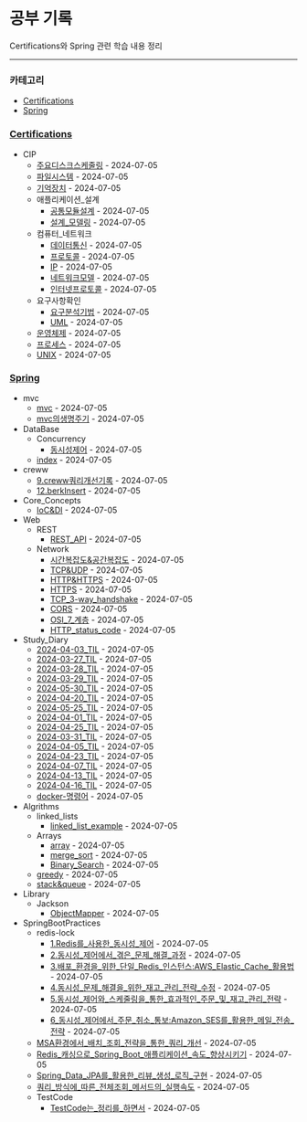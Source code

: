# 공부 기록

Certifications와 Spring 관련 학습 내용 정리

---

### 카테고리
- [Certifications](./Certifications)
- [Spring](./Spring)

### [Certifications](./Certifications)
- CIP
  - [주요디스크스케줄링](./Certifications/CIP/주요디스크스케줄링.md) - 2024-07-05
  - [파일시스템](./Certifications/CIP/파일시스템.md) - 2024-07-05
  - [기억장치](./Certifications/CIP/기억장치.md) - 2024-07-05
  - 애플리케이션_설계
    - [공통모듈설계](./Certifications/CIP/애플리케이션_설계/공통모듈설계.md) - 2024-07-05
    - [설계_모델링](./Certifications/CIP/애플리케이션_설계/설계_모델링.md) - 2024-07-05
  - 컴퓨터_네트워크
    - [데이터통신](./Certifications/CIP/컴퓨터_네트워크/데이터통신.md) - 2024-07-05
    - [프로토콜](./Certifications/CIP/컴퓨터_네트워크/프로토콜.md) - 2024-07-05
    - [IP](./Certifications/CIP/컴퓨터_네트워크/IP.md) - 2024-07-05
    - [네트워크모델](./Certifications/CIP/컴퓨터_네트워크/네트워크모델.md) - 2024-07-05
    - [인터넷프로토콜](./Certifications/CIP/컴퓨터_네트워크/인터넷프로토콜.md) - 2024-07-05
  - 요구사항확인
    - [요구분석기법](./Certifications/CIP/요구사항확인/요구분석기법.md) - 2024-07-05
    - [UML](./Certifications/CIP/요구사항확인/UML.md) - 2024-07-05
  - [운영체제](./Certifications/CIP/운영체제.md) - 2024-07-05
  - [프로세스](./Certifications/CIP/프로세스.md) - 2024-07-05
  - [UNIX](./Certifications/CIP/UNIX.md) - 2024-07-05

### [Spring](./Spring)
- mvc
  - [mvc](./Spring/mvc/mvc.md) - 2024-07-05
  - [mvc의생명주기](./Spring/mvc/mvc의생명주기.md) - 2024-07-05
- DataBase
  - Concurrency
    - [동시성제어](./Spring/DataBase/Concurrency/동시성제어.md) - 2024-07-05
  - [index](./Spring/DataBase/index.md) - 2024-07-05
- creww
  - [9.creww쿼리개선기록](./Spring/creww/9.creww쿼리개선기록.md) - 2024-07-05
  - [12.berkInsert](./Spring/creww/12.berkInsert.md) - 2024-07-05
- Core_Concepts
  - [IoC&DI](./Spring/Core_Concepts/IoC&DI.md) - 2024-07-05
- Web
  - REST
    - [REST_API](./Spring/Web/REST/REST_API.md) - 2024-07-05
  - Network
    - [시간복잡도&공간복잡도](./Spring/Web/Network/시간복잡도&공간복잡도.md) - 2024-07-05
    - [TCP&UDP](./Spring/Web/Network/TCP&UDP.md) - 2024-07-05
    - [HTTP&HTTPS](./Spring/Web/Network/HTTP&HTTPS.md) - 2024-07-05
    - [HTTPS](./Spring/Web/Network/HTTPS.md) - 2024-07-05
    - [TCP_3-way_handshake](./Spring/Web/Network/TCP_3-way_handshake.md) - 2024-07-05
    - [CORS](./Spring/Web/Network/CORS.md) - 2024-07-05
    - [OSI_7_계층](./Spring/Web/Network/OSI_7_계층.md) - 2024-07-05
    - [HTTP_status_code](./Spring/Web/Network/HTTP_status_code.md) - 2024-07-05
- Study_Diary
  - [2024-04-03_TIL](./Spring/Study_Diary/2024-04-03_TIL.md) - 2024-07-05
  - [2024-03-27_TIL](./Spring/Study_Diary/2024-03-27%20TIL.md) - 2024-07-05
  - [2024-03-28_TIL](./Spring/Study_Diary/2024-03-28%20TIL.md) - 2024-07-05
  - [2024-03-29_TIL](./Spring/Study_Diary/2024-03-29%20TIL.md) - 2024-07-05
  - [2024-05-30_TIL](./Spring/Study_Diary/2024-05-30_TIL.md) - 2024-07-05
  - [2024-04-20_TIL](./Spring/Study_Diary/2024-04-20_TIL.md) - 2024-07-05
  - [2024-05-25_TIL](./Spring/Study_Diary/2024-05-25_TIL.md) - 2024-07-05
  - [2024-04-01_TIL](./Spring/Study_Diary/2024-04-01%20TIL.md) - 2024-07-05
  - [2024-04-25_TIL](./Spring/Study_Diary/2024-04-25_TIL.md) - 2024-07-05
  - [2024-03-31_TIL](./Spring/Study_Diary/2024-03-31%20TIL.md) - 2024-07-05
  - [2024-04-05_TIL](./Spring/Study_Diary/2024-04-05_TIL.md) - 2024-07-05
  - [2024-04-23_TIL](./Spring/Study_Diary/2024-04-23_TIL.md) - 2024-07-05
  - [2024-04-07_TIL](./Spring/Study_Diary/2024-04-07_TIL.md) - 2024-07-05
  - [2024-04-13_TIL](./Spring/Study_Diary/2024-04-13_TIL.md) - 2024-07-05
  - [2024-04-16_TIL](./Spring/Study_Diary/2024-04-16_TIL.md) - 2024-07-05
  - [docker-명령어](./Spring/Study_Diary/docker-명령어.md) - 2024-07-05
- Algrithms
  - linked_lists
    - [linked_list_example](./Spring/Algrithms/linked_lists/linked_list_example.md) - 2024-07-05
  - Arrays
    - [array](./Spring/Algrithms/Arrays/array.md) - 2024-07-05
    - [merge_sort](./Spring/Algrithms/Arrays/merge_sort.md) - 2024-07-05
    - [Binary_Search](./Spring/Algrithms/Arrays/Binary_Search.md) - 2024-07-05
  - [greedy](./Spring/Algrithms/greedy.md) - 2024-07-05
  - [stack&queue](./Spring/Algrithms/stack&queue.md) - 2024-07-05
- Library
  - Jackson
    - [ObjectMapper](./Spring/Library/Jackson/ObjectMapper.md) - 2024-07-05
- SpringBootPractices
  - redis-lock
    - [1.Redis를_사용한_동시성_제어](./Spring/SpringBootPractices/redis-lock/1.Redis를_사용한_동시성_제어.md) - 2024-07-05
    - [2.동시성_제어에서_겪은_문제_해결_과정](./Spring/SpringBootPractices/redis-lock/2.동시성_제어에서_겪은_문제_해결_과정.md) - 2024-07-05
    - [3.배포_환경을_위한_단일_Redis_인스턴스:AWS_Elastic_Cache_활용법](./Spring/SpringBootPractices/redis-lock/3.배포_환경을_위한_단일_Redis_인스턴스:AWS_Elastic_Cache_활용법.md) - 2024-07-05
    - [4.동시성_문제_해결을_위한_재고_관리_전략_수정](./Spring/SpringBootPractices/redis-lock/4.동시성_문제_해결을_위한_재고_관리_전략_수정.md) - 2024-07-05
    - [5.동시성_제어와_스케줄링을_통한_효과적인_주문_및_재고_관리_전략](./Spring/SpringBootPractices/redis-lock/5.동시성_제어와_스케줄링을_통한_효과적인_주문_및_재고_관리_전략.md) - 2024-07-05
    - [6_동시성_제어에서_주문_취소_통보:Amazon_SES를_활용한_메일_전송_전략](./Spring/SpringBootPractices/redis-lock/6%20동시성_제어에서_주문_취소_통보:Amazon_SES를_활용한_메일_전송_전략.md) - 2024-07-05
  - [MSA환경에서_배치_조회_전략을_통한_쿼리_개선](./Spring/SpringBootPractices/MSA환경에서_배치_조회_전략을_통한_쿼리_개선.md) - 2024-07-05
  - [Redis_캐싱으로_Spring_Boot_애플리케이션_속도_향상시키기](./Spring/SpringBootPractices/Redis_캐싱으로_Spring_Boot_애플리케이션_속도_향상시키기.md) - 2024-07-05
  - [Spring_Data_JPA를_활용한_리뷰_생성_로직_구현](./Spring/SpringBootPractices/Spring_Data_JPA를_활용한_리뷰_생성_로직_구현.md) - 2024-07-05
  - [쿼리_방식에_따른_전체조회_메서드의_실행속도](./Spring/SpringBootPractices/쿼리_방식에_따른_전체조회_메서드의_실행속도.md) - 2024-07-05
  - TestCode
    - [TestCode는_정리를_하면서](./Spring/SpringBootPractices/TestCode/TestCode는_정리를_하면서.md) - 2024-07-05

